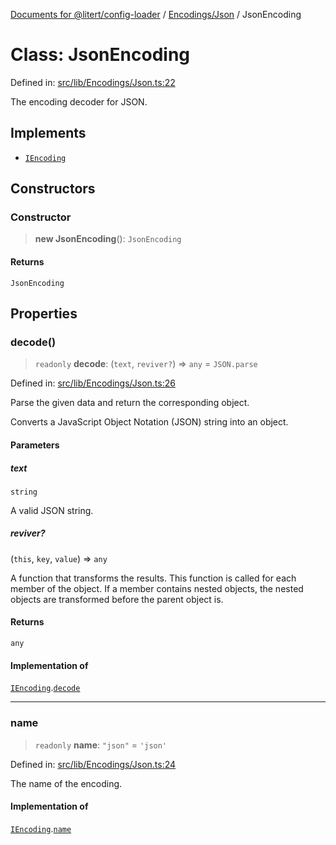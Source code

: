 [Documents for @litert/config-loader](../../../index.md) / [Encodings/Json](../index.md) / JsonEncoding

# Class: JsonEncoding

Defined in: [src/lib/Encodings/Json.ts:22](https://github.com/litert/config-loader.js/blob/master/src/lib/Encodings/Json.ts#L22)

The encoding decoder for JSON.

## Implements

- [`IEncoding`](../../../Declaration/interfaces/IEncoding.md)

## Constructors

### Constructor

> **new JsonEncoding**(): `JsonEncoding`

#### Returns

`JsonEncoding`

## Properties

### decode()

> `readonly` **decode**: (`text`, `reviver?`) => `any` = `JSON.parse`

Defined in: [src/lib/Encodings/Json.ts:26](https://github.com/litert/config-loader.js/blob/master/src/lib/Encodings/Json.ts#L26)

Parse the given data and return the corresponding object.

Converts a JavaScript Object Notation (JSON) string into an object.

#### Parameters

##### text

`string`

A valid JSON string.

##### reviver?

(`this`, `key`, `value`) => `any`

A function that transforms the results. This function is called for each member of the object.
If a member contains nested objects, the nested objects are transformed before the parent object is.

#### Returns

`any`

#### Implementation of

[`IEncoding`](../../../Declaration/interfaces/IEncoding.md).[`decode`](../../../Declaration/interfaces/IEncoding.md#decode)

***

### name

> `readonly` **name**: `"json"` = `'json'`

Defined in: [src/lib/Encodings/Json.ts:24](https://github.com/litert/config-loader.js/blob/master/src/lib/Encodings/Json.ts#L24)

The name of the encoding.

#### Implementation of

[`IEncoding`](../../../Declaration/interfaces/IEncoding.md).[`name`](../../../Declaration/interfaces/IEncoding.md#name)
